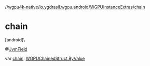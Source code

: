 //[wgpu4k-native](../../../index.md)/[io.ygdrasil.wgpu.android](../index.md)/[WGPUInstanceExtras](index.md)/[chain](chain.md)

# chain

[android]\

@[JvmField](https://kotlinlang.org/api/core/kotlin-stdlib/kotlin.jvm/-jvm-field/index.html)

var [chain](chain.md): [WGPUChainedStruct.ByValue](../-w-g-p-u-chained-struct/-by-value/index.md)